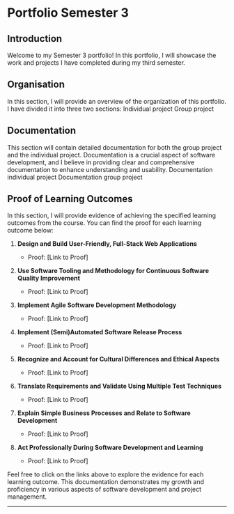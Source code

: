 # Portfolio Semester 3


## Introduction
Welcome to my Semester 3 portfolio! In this portfolio, I will showcase the work and projects I have completed during my third semester.

## Organisation
In this section, I will provide an overview of the organization of this portfolio. I have divided it into three two sections:
Individual project
Group project


## Documentation
This section will contain detailed documentation for both the group project and the individual project. Documentation is a crucial aspect of software development, and I believe in providing clear and comprehensive documentation to enhance understanding and usability.
Documentation individual project
Documentation group project

## Proof of Learning Outcomes

In this section, I will provide evidence of achieving the specified learning outcomes from the course. You can find the proof for each learning outcome below:

1. **Design and Build User-Friendly, Full-Stack Web Applications**
   - Proof: [Link to Proof]

2. **Use Software Tooling and Methodology for Continuous Software Quality Improvement**
   - Proof: [Link to Proof]

3. **Implement Agile Software Development Methodology**
   - Proof: [Link to Proof]

4. **Implement (Semi)Automated Software Release Process**
   - Proof: [Link to Proof]

5. **Recognize and Account for Cultural Differences and Ethical Aspects**
   - Proof: [Link to Proof]

6. **Translate Requirements and Validate Using Multiple Test Techniques**
   - Proof: [Link to Proof]

7. **Explain Simple Business Processes and Relate to Software Development**
   - Proof: [Link to Proof]

8. **Act Professionally During Software Development and Learning**
   - Proof: [Link to Proof]

Feel free to click on the links above to explore the evidence for each learning outcome. This documentation demonstrates my growth and proficiency in various aspects of software development and project management.

---


